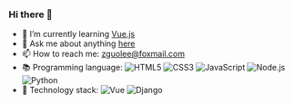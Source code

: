 
### Hi there 👋

<!--
**zguolee/zguolee** is a ✨ _special_ ✨ repository because its `README.md` (this file) appears on your GitHub profile.

Here are some ideas to get you started:

- 🔭 I’m currently working on ...
- 🌱 I’m currently learning ...
- 👯 I’m looking to collaborate on ...
- 🤔 I’m looking for help with ...
- 💬 Ask me about ...
- 📫 How to reach me: ...
- 😄 Pronouns: ...
- ⚡ Fun fact: ...
  -->

- 🌱 I’m currently learning [Vue.js](https://github.com/vuejs/vue-next)
- 💬 Ask me about anything [here](https://github.com/zguolee/zguolee/issues)
- 📫 How to reach me: [zguolee@foxmail.com](zguolee@foxmail.com)
- 📚 Programming language: 
  ![HTML5](https://img.shields.io/badge/-HTML5-E34F26?style=flat&logo=HTML5&logoColor=white)
  ![CSS3](https://img.shields.io/badge/-CSS3-1572B6?style=flat&logo=CSS3&logoColor=white)
  ![JavaScript](https://img.shields.io/badge/-JavaScript-F7DF1E?style=flat&logo=JavaScript&logoColor=white)
  ![Node.js](https://img.shields.io/badge/-Node.js-339933?style=flat&logo=Node.js&logoColor=white)
  ![Python](https://img.shields.io/badge/-Python-3776AB?style=flat&logo=Python&logoColor=white)
- 🔧 Technology stack:
  ![Vue](https://img.shields.io/badge/-Vue-4FC08D?style=flat&logo=vue.js&logoColor=white)
  ![Django](https://img.shields.io/badge/-Django-092E20?style=flat&logo=Django)

